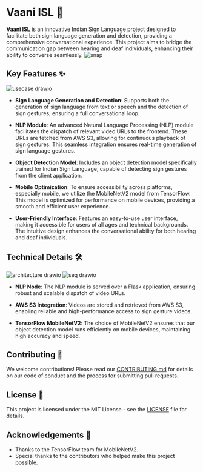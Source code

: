 # Vaani ISL 🌟

**Vaani ISL** is an innovative Indian Sign Language project designed to facilitate both sign language generation and detection, providing a comprehensive conversational experience. This project aims to bridge the communication gap between hearing and deaf individuals, enhancing their ability to converse seamlessly.
![snap](https://github.com/ashleshshenoy/vaani/assets/73695378/4ff5613e-afa3-4c5e-9cb1-85aba67065f9)

## Key Features ✨

![usecase drawio](https://github.com/ashleshshenoy/vaani/assets/73695378/21964c2f-0926-44e8-8fcf-29a7208015b2)

- **Sign Language Generation and Detection**: Supports both the generation of sign language from text or speech and the detection of sign gestures, ensuring a full conversational loop.
  
- **NLP Module**: An advanced Natural Language Processing (NLP) module facilitates the dispatch of relevant video URLs to the frontend. These URLs are fetched from AWS S3, allowing for continuous playback of sign gestures. This seamless integration ensures real-time generation of sign language gestures.

- **Object Detection Model**: Includes an object detection model specifically trained for Indian Sign Language, capable of detecting sign gestures from the client application.

- **Mobile Optimization**: To ensure accessibility across platforms, especially mobile, we utilize the MobileNetV2 model from TensorFlow. This model is optimized for performance on mobile devices, providing a smooth and efficient user experience.

- **User-Friendly Interface**: Features an easy-to-use user interface, making it accessible for users of all ages and technical backgrounds. The intuitive design enhances the conversational ability for both hearing and deaf individuals.

## Technical Details 🛠️

![architecture drawio](https://github.com/ashleshshenoy/vaani/assets/73695378/a8253f1c-733d-4ecd-b972-6a5c75023e28)
![seq drawio](https://github.com/ashleshshenoy/vaani/assets/73695378/8dc43697-d996-4c59-9e19-342023ada79b)


- **NLP Node**: The NLP module is served over a Flask application, ensuring robust and scalable dispatch of video URLs.
  
- **AWS S3 Integration**: Videos are stored and retrieved from AWS S3, enabling reliable and high-performance access to sign gesture videos.

- **TensorFlow MobileNetV2**: The choice of MobileNetV2 ensures that our object detection model runs efficiently on mobile devices, maintaining high accuracy and speed.


## Contributing 🤝

We welcome contributions! Please read our [CONTRIBUTING.md](CONTRIBUTING.md) for details on our code of conduct and the process for submitting pull requests.

## License 📜

This project is licensed under the MIT License - see the [LICENSE](LICENSE) file for details.

## Acknowledgements 🙏

- Thanks to the TensorFlow team for MobileNetV2.
- Special thanks to the contributors who helped make this project possible.
